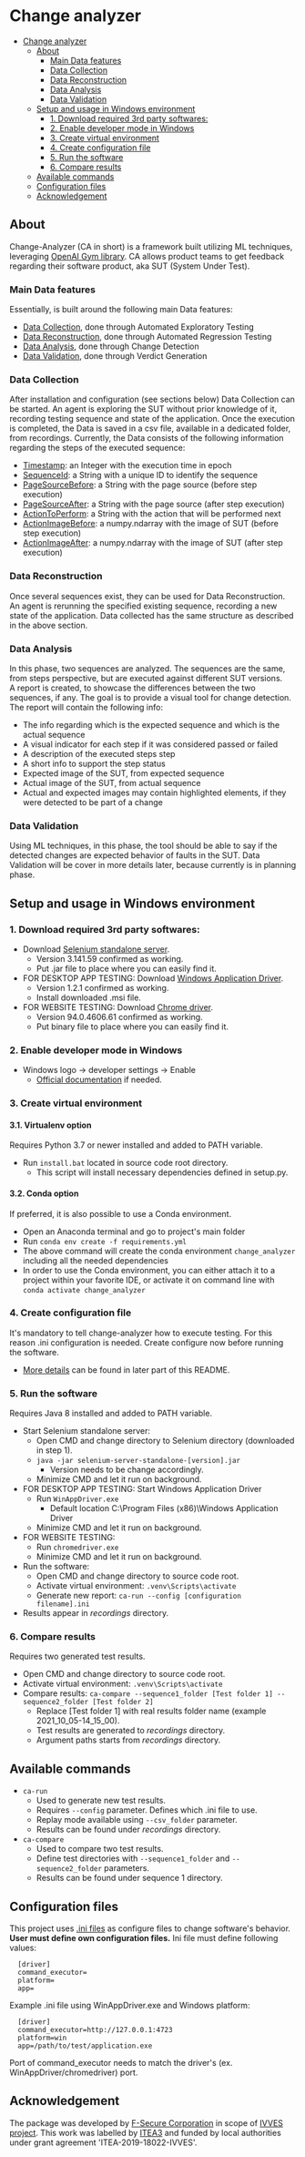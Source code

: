 # Change analyzer

- [Change analyzer](#change-analyzer)
  - [About](#about)
    - [Main Data features](#main-data-features)
    - [Data Collection](#data-collection)
    - [Data Reconstruction](#data-reconstruction)
    - [Data Analysis](#data-analysis)
    - [Data Validation](#data-validation)
  - [Setup and usage in Windows environment](#setup-and-usage-in-windows-environment)
    - [1. Download required 3rd party softwares:](#1-download-required-3rd-party-softwares)
    - [2. Enable developer mode in Windows](#2-enable-developer-mode-in-windows)
    - [3. Create virtual environment](#3-create-virtual-environment)
    - [4. Create configuration file](#4-create-configuration-file)
    - [5. Run the software](#5-run-the-software)
    - [6. Compare results](#6-compare-results)
  - [Available commands](#available-commands)
  - [Configuration files](#configuration-files)
  - [Acknowledgement](#acknowledgement)

## About
Change-Analyzer (CA in short) is a framework built utilizing ML techniques, leveraging [OpenAI Gym library](https://gym.openai.com/). 
CA allows product teams to get feedback regarding their software product, aka SUT (System Under Test).

### Main Data features
Essentially, is built around the following main Data features:
* [Data Collection](#data-collection), done through Automated Exploratory Testing
* [Data Reconstruction](#data-reconstruction), done through Automated Regression Testing
* [Data Analysis](#data-analysis), done through Change Detection
* [Data Validation](#data-validation), done through Verdict Generation

### Data Collection
After installation and configuration (see sections below) Data Collection can be started.
An agent is exploring the SUT without prior knowledge of it, recording testing sequence and state of the application.
Once the execution is completed, the Data is saved in a csv file, available in a dedicated folder, from recordings.
Currently, the Data consists of the following information regarding the steps of the executed sequence:
* [Timestamp](#): an Integer with the execution time in epoch 	
* [SequenceId](#): a String with a unique ID to identify the sequence
* [PageSourceBefore](#): a String with the page source (before step execution)
* [PageSourceAfter](#): a String with the page source (after step execution)
* [ActionToPerform](#): a String with the action that will be performed next
* [ActionImageBefore](#): a numpy.ndarray with the image of SUT (before step execution)
* [ActionImageAfter](#): a numpy.ndarray with the image of SUT (after step execution)

### Data Reconstruction
Once several sequences exist, they can be used for Data Reconstruction.
An agent is rerunning the specified existing sequence, recording a new state of the application.
Data collected has the same structure as described in the above section.

### Data Analysis
In this phase, two sequences are analyzed. The sequences are the same, from steps perspective, but are executed against 
different SUT versions.</br>
A report is created, to showcase the differences between the two sequences, if any. The goal is to provide a visual tool 
for change detection.</br>
The report will contain the following info:
* The info regarding which is the expected sequence and which is the actual sequence
* A visual indicator for each step if it was considered passed or failed
* A description of the executed steps step
* A short info to support the step status
* Expected image of the SUT, from expected sequence
* Actual image of the SUT, from actual sequence
* Actual and expected images may contain highlighted elements, if they were detected to be part of a change

### Data Validation
Using ML techniques, in this phase, the tool should be able to say if the detected changes are expected behavior of faults in the SUT.
Data Validation will be cover in more details later, because currently is in planning phase.

## Setup and usage in Windows environment
### 1. Download required 3rd party softwares: 
* Download <a href="https://www.selenium.dev/downloads/">Selenium standalone server</a>.
  * Version 3.141.59 confirmed as working.
  * Put .jar file to place where you can easily find it.
* FOR DESKTOP APP TESTING: Download <a href="https://github.com/microsoft/WinAppDriver">Windows Application Driver</a>.
  * Version 1.2.1 confirmed as working.
  * Install downloaded .msi file.
* FOR WEBSITE TESTING: Download <a href="https://chromedriver.chromium.org/downloads">Chrome driver</a>.
  * Version 94.0.4606.61 confirmed as working.
  * Put binary file to place where you can easily find it.

### 2. Enable developer mode in Windows
* Windows logo -> developer settings -> Enable
  * <a href="https://docs.microsoft.com/en-us/windows/apps/get-started/enable-your-device-for-development#accessing-settings-for-developers">Official documentation</a> if needed.

### 3. Create virtual environment
#### 3.1. Virtualenv option 
Requires Python 3.7 or newer installed and added to PATH variable.

* Run ```install.bat``` located in source code root directory.
  * This script will install necessary dependencies defined in setup.py.

#### 3.2. Conda option
If preferred, it is also possible to use a Conda environment.

* Open an Anaconda terminal and go to project's main folder
* Run `conda env create -f requirements.yml`
* The above command will create the conda environment `change_analyzer` including all the needed dependencies
* In order to use the Conda environment, you can either attach it to a project within your favorite IDE, or activate
it on command line with `conda activate change_analyzer`

### 4. Create configuration file
It's mandatory to tell change-analyzer how to execute testing. For this reason .ini configuration is needed. Create configure now before running the software.
  * <a href="#configuration-files">More details</a> can be found in later part of this README.

### 5. Run the software
Requires Java 8 installed and added to PATH variable.

* Start Selenium standalone server:
  * Open CMD and change directory to Selenium directory (downloaded in step 1).
  * ```java -jar selenium-server-standalone-[version].jar```
    * Version needs to be change accordingly.
  * Minimize CMD and let it run on background.
* FOR DESKTOP APP TESTING: Start Windows Application Driver
  * Run ```WinAppDriver.exe```
    * Default location C:\Program Files (x86)\Windows Application Driver
  * Minimize CMD and let it run on background.
* FOR WEBSITE TESTING:
  * Run ```chromedriver.exe```
  * Minimize CMD and let it run on background.
* Run the software:
  * Open CMD and change directory to source code root.
  * Activate virtual environment: ```.venv\Scripts\activate```
  * Generate new report: ```ca-run --config [configuration filename].ini```
* Results appear in *recordings* directory.

### 6. Compare results
Requires two generated test results.

* Open CMD and change directory to source code root.
* Activate virtual environment: ```.venv\Scripts\activate```
* Compare results: ```ca-compare --sequence1_folder [Test folder 1] --sequence2_folder [Test folder 2]```
  * Replace [Test folder 1] with real results folder name (example 2021_10_05-14_15_00).
  * Test results are generated to *recordings* directory.
  * Argument paths starts from *recordings* directory.

## Available commands
* ```ca-run```
  * Used to generate new test results.
  * Requires ```--config``` parameter. Defines which .ini file to use.
  * Replay mode available using ```--csv_folder``` parameter.
  * Results can be found under *recordings* directory.
* ```ca-compare```
  * Used to compare two test results.
  * Define test directories with ```--sequence1_folder``` and ```--sequence2_folder``` parameters.
  * Results can be found under sequence 1 directory.

## Configuration files
This project uses <a href="https://docs.python.org/3/library/configparser.html">.ini files</a> as configure files to change software's behavior. **User must define own configuration files.** Ini file must define following values:
```
  [driver]
  command_executor=
  platform=
  app=
```
Example .ini file using WinAppDriver.exe and Windows platform:
```
  [driver]
  command_executor=http://127.0.0.1:4723
  platform=win
  app=/path/to/test/application.exe
```
Port of command_executor needs to match the driver's (ex. WinAppDriver/chromedriver) port.

## Acknowledgement
The package was developed by [F-Secure Corporation][f-secure] in scope of [IVVES project][ivves]. This work was labelled by [ITEA3][itea3] and funded by local authorities under grant agreement 'ITEA-2019-18022-IVVES'.

[contributing]: CONTRIBUTING.md
[ivves]: http://ivves.eu/
[itea3]: https://itea3.org/
[f-secure]: https://www.f-secure.com/en
